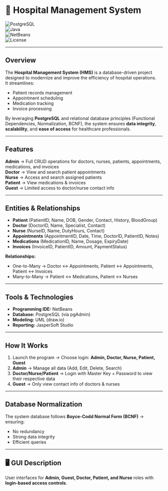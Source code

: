 # 🏥 Hospital Management System  

![PostgreSQL](https://img.shields.io/badge/Database-PostgreSQL-blue?logo=postgresql)  
![Java](https://img.shields.io/badge/Language-Java-orange?logo=coffeescript)  
![NetBeans](https://img.shields.io/badge/IDE-NetBeans-lightblue?logo=apache-netbeans-ide)  
![License](https://img.shields.io/badge/License-MIT-green)  

---

## Overview  
The **Hospital Management System (HMS)** is a database-driven project designed to modernize and improve the efficiency of hospital operations.  
It streamlines:  
- Patient records management  
- Appointment scheduling  
- Medication tracking  
- Invoice processing  

By leveraging **PostgreSQL** and relational database principles (Functional Dependencies, Normalization, BCNF), the system ensures **data integrity**, **scalability**, and **ease of access** for healthcare professionals.  

---

## Features  
**Admin** → Full CRUD operations for doctors, nurses, patients, appointments, medications, and invoices  
**Doctor** → View and search patient appointments  
**Nurse** → Access and search assigned patients  
**Patient** → View medications & invoices  
**Guest** → Limited access to doctor/nurse contact info  

---

## Entities & Relationships  
- **Patient** (PatientID, Name, DOB, Gender, Contact, History, BloodGroup)  
- **Doctor** (DoctorID, Name, Specialist, Contact)  
- **Nurse** (NurseID, Name, DutyHours, Contact)  
- **Appointments** (AppointmentID, Date, Time, DoctorID, PatientID, Notes)  
- **Medications** (MedicationID, Name, Dosage, ExpiryDate)  
- **Invoices** (InvoiceID, PatientID, Amount, PaymentStatus)  

**Relationships:**  
- One-to-Many → Doctor ↔ Appointments, Patient ↔ Appointments, Patient ↔ Invoices  
- Many-to-Many → Patient ↔ Medications, Patient ↔ Nurses  

---

## Tools & Technologies  
- **Programming IDE:** NetBeans  
- **Database:** PostgreSQL (via pgAdmin)  
- **Modeling:** UML (draw.io)  
- **Reporting:** JasperSoft Studio  

---

## How It Works  
1. Launch the program → Choose login: **Admin, Doctor, Nurse, Patient, Guest**  
2. **Admin** → Manage all data (Add, Edit, Delete, Search)  
3. **Doctor/Nurse/Patient** → Login with Master Key + Password to view their respective data  
4. **Guest** → Only view contact info of doctors & nurses  

---

## Database Normalization  
The system database follows **Boyce-Codd Normal Form (BCNF)** → ensuring:  
- No redundancy  
- Strong data integrity  
- Efficient queries  

 ---

## 🖥️ GUI Description  
User interfaces for **Admin, Guest, Doctor, Patient, and Nurse** roles with **login-based access controls**.  
 
